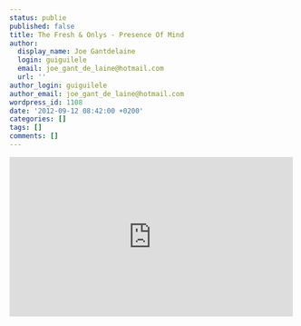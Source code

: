 ```yaml
---
status: publie
published: false
title: The Fresh & Onlys - Presence Of Mind
author:
  display_name: Joe Gantdelaine
  login: guiguilele
  email: joe_gant_de_laine@hotmail.com
  url: ''
author_login: guiguilele
author_email: joe_gant_de_laine@hotmail.com
wordpress_id: 1108
date: '2012-09-12 08:42:00 +0200'
categories: []
tags: []
comments: []
---
```

<iframe width="500" height="281" src="http://www.youtube.com/embed/z7u6udhgSGg" frameborder="0" allowfullscreen></iframe>
